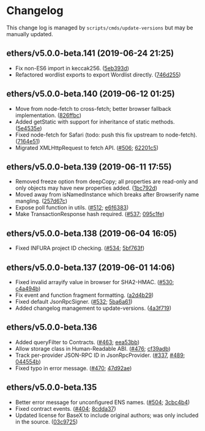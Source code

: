 Changelog
=========

This change log is managed by `scripts/cmds/update-versions` but may be manually updated.

ethers/v5.0.0-beta.141 (2019-06-24 21:25)
-----------------------------------------

  - Fix non-ES6 import in keccak256. ([5eb393d](https://github.com/ethers-io/ethers.js/commit/5eb393d828328b34567566d3c0d622b4aef1e202))
  - Refactored wordlist exports to export Wordlist directly. ([746d255](https://github.com/ethers-io/ethers.js/commit/746d255b741844b615583b2de3ffd07631b4e872))

ethers/v5.0.0-beta.140 (2019-06-12 01:25)
----------------------------------------

  - Move from node-fetch to cross-fetch; better browser fallback implementation. ([826ffbc](https://github.com/ethers-io/ethers.js/commit/826ffbc7c4ed1c301f30e6f264eedeaf3c243ca8))
  - Added getStatic with support for inheritance of static methods. ([5e4535e](https://github.com/ethers-io/ethers.js/commit/5e4535e939fdb9d9d23bd14b3e2590873d3eb508))
  - Fixed node-fetch for Safari (todo: push this fix upstream to node-fetch). ([7164e51](https://github.com/ethers-io/ethers.js/commit/7164e51131215ae3201b49f8c7f5ade8cbd8a420))
  - Migrated XMLHttpRequest to fetch API. ([#506](https://github.com/ethers-io/ethers.js/issues/506); [62201c5](https://github.com/ethers-io/ethers.js/commit/62201c5eebc52e9723dbbb2cc64823155ce1e0f9))

ethers/v5.0.0-beta.139 (2019-06-11 17:55)
-----------------------------------------

  - Removed freeze option from deepCopy; all properties are read-only and only objects may have new properties added. ([1bc792d](https://github.com/ethers-io/ethers.js/commit/1bc792d9dcc6a06a1be4fc5e5b9a538a3f6b7ada))
  - Moved away from isNamedInstance which breaks after Browserify name mangling. ([257d67c](https://github.com/ethers-io/ethers.js/commit/257d67c9625fa237bcfb3d651c49aa3b79175cae))
  - Expose poll function in utils. ([#512](https://github.com/ethers-io/ethers.js/issues/512); [e6f6383](https://github.com/ethers-io/ethers.js/commit/e6f6383346818fa67423f1f20450e011242eb554))
  - Make TransactionResponse hash required. ([#537](https://github.com/ethers-io/ethers.js/issues/537); [095c1fe](https://github.com/ethers-io/ethers.js/commit/095c1fe579068a3204ea0d1bc1893f293f61e719))

ethers/v5.0.0-beta.138 (2019-06-04 16:05)
-----------------------------------------

  - Fixed INFURA project ID checking. ([#534](https://github.com/ethers-io/ethers.js/issues/534); [5bf763f](https://github.com/ethers-io/ethers.js/commit/5bf763fe2307e8570ab5e91e30c43e2e5731fc39))

ethers/v5.0.0-beta.137 (2019-06-01 14:06)
-----------------------------------------

  - Fixed invalid arrayify value in browser for SHA2-HMAC. ([#530](https://github.com/ethers-io/ethers.js/issues/530); [c4a494b](https://github.com/ethers-io/ethers.js/commit/c4a494b528f2e5f706c159d916d8ff0ffd96a211))
  - Fix event and function fragment formatting. ([a2d4b29](https://github.com/ethers-io/ethers.js/commit/a2d4b2907184d9480a72fe6f67652489074af86e))
  - Fixed default JsonRpcSigner. ([#532](https://github.com/ethers-io/ethers.js/issues/532); [5ba6a61](https://github.com/ethers-io/ethers.js/commit/5ba6a616a6f969b1f28f8c6367c21488f497a7ae))
  - Added changelog management to update-versions. ([4a3f719](https://github.com/ethers-io/ethers.js/commit/4a3f7190dc04275030d313289e1ba6a2b31407ec))

ethers/v5.0.0-beta.136
----------------------

  - Added queryFilter to Contracts. ([#463](https://github.com/ethers-io/ethers.js/issues/463); [eea53bb](https://github.com/ethers-io/ethers.js/commit/eea53bb1be29ad2bd1b229a13c85b12be264b019))
  - Allow storage class in Human-Readable ABI. ([#476](https://github.com/ethers-io/ethers.js/issues/476); [cf39adb](https://github.com/ethers-io/ethers.js/commit/cf39adb09020ca0393e028b330bfd07fb4869236))
  - Track per-provider JSON-RPC ID in JsonRpcProvider. ([#337](https://github.com/ethers-io/ethers.js/issues/337), [#489](https://github.com/ethers-io/ethers.js/issues/489); [044554b](https://github.com/ethers-io/ethers.js/commit/044554b58525d1677646a74119f86ea867a06d1e))
  - Fixed typo in error message. ([#470](https://github.com/ethers-io/ethers.js/issues/470); [47d92ae](https://github.com/ethers-io/ethers.js/commit/47d92aeff02cacfb26793850c7faef7cb21ce4cf))

ethers/v5.0.0-beta.135
----------------------

  - Better error message for unconfigured ENS names. ([#504](https://github.com/ethers-io/ethers.js/issues/504); [3cbc4b4](https://github.com/ethers-io/ethers.js/commit/3cbc4b462262ba61fa7d99a7a12e7bbf8049afb1))
  - Fixed contract events. ([#404](https://github.com/ethers-io/ethers.js/issues/404); [8cdda37](https://github.com/ethers-io/ethers.js/commit/8cdda37095df28f828ccd2ac5437ccb6541b16cc))
  - Updated license for BaseX to include original authors; was only included in the source. ([03c9725](https://github.com/ethers-io/ethers.js/commit/03c97259c46de10dbe6ce62921de2f32ffff0522))

